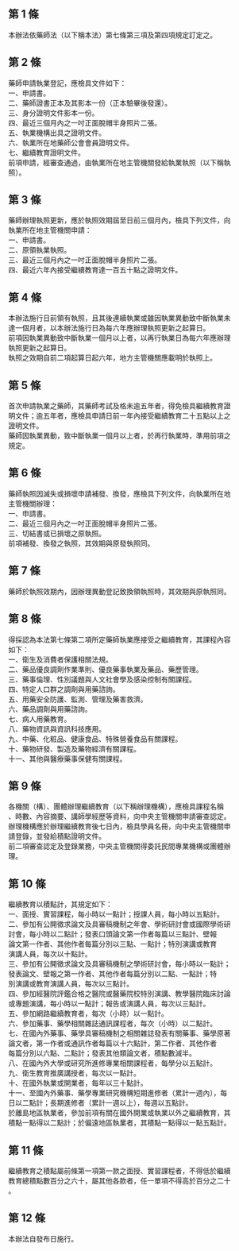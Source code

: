 第 1 條
-------
本辦法依藥師法（以下稱本法）第七條第三項及第四項規定訂定之。

第 2 條
-------
藥師申請執業登記，應檢具文件如下：  
一、申請書。  
二、藥師證書正本及其影本一份（正本驗畢後發還）。  
三、身分證明文件影本一份。  
四、最近三個月內之一吋正面脫帽半身照片二張。  
五、執業機構出具之證明文件。  
六、執業所在地藥師公會會員證明文件。  
七、繼續教育證明文件。  
前項申請，經審查通過，由執業所在地主管機關發給執業執照（以下稱執  
照）。

第 3 條
-------
藥師辦理執照更新，應於執照效期屆至日前三個月內，檢具下列文件，向  
執業所在地主管機關申請：  
一、申請書。  
二、原領執業執照。  
三、最近三個月內之一吋正面脫帽半身照片二張。  
四、最近六年內接受繼續教育達一百五十點之證明文件。

第 4 條
-------
本辦法施行日前領有執照，且其後連續執業或雖因執業異動致中斷執業未  
達一個月者，以本辦法施行日為每六年應辦理執照更新之起算日。  
前項因執業異動致中斷執業一個月以上者，以再行執業日為每六年應辦理  
執照更新之起算日。  
執照之效期自前二項起算日起六年，地方主管機關應載明於執照上。

第 5 條
-------
首次申請執業之藥師，其藥師考試及格未逾五年者，得免檢具繼續教育證  
明文件；逾五年者，應檢具申請日前一年內接受繼續教育二十五點以上之  
證明文件。  
藥師因執業異動，致中斷執業一個月以上者，於再行執業時，準用前項之  
規定。

第 6 條
-------
藥師執照因滅失或損壞申請補發、換發，應檢具下列文件，向執業所在地  
主管機關辦理：  
一、申請書。  
二、最近三個月內之一吋正面脫帽半身照片二張。  
三、切結書或已損壞之原執照。  
前項補發、換發之執照，其效期與原發執照同。

第 7 條
-------
藥師於執照效期內，因辦理異動登記致換領執照時，其效期與原執照同。

第 8 條
-------
得採認為本法第七條第二項所定藥師執業應接受之繼續教育，其課程內容  
如下：  
一、衛生及消費者保護相關法規。  
二、藥品優良調劑作業準則、優良藥事執業及藥品、藥歷管理。  
三、藥事倫理、性別議題與人文社會學及感染控制有關課程。  
四、特定人口群之調劑與用藥諮詢。  
五、用藥安全防護、監測、管理及藥害救濟。  
六、藥品調劑與用藥諮詢。  
七、病人用藥教育。  
八、藥物資訊與資訊科技應用。  
九、中藥、化粧品、健康食品、特殊營養食品有關課程。  
十、藥物研發、製造及藥物經濟有關課程。  
十一、其他與醫療藥事保健有關課程。

第 9 條
-------
各機關（構）、團體辦理繼續教育（以下稱辦理機構），應檢具課程名稱  
、時數、內容摘要、講師學經歷等資料，向中央主管機關申請審查認定。  
辦理機構應於辦理繼續教育後七日內，檢具學員名冊，向中央主管機關申  
請登錄，並發給積點證明文件。  
前二項審查認定及登錄業務，中央主管機關得委託民間專業機構或團體辦  
理。

第 10 條
--------
繼續教育以積點計，其規定如下：  
一、面授、實習課程，每小時以一點計；授課人員，每小時以五點計。  
二、參加有公開徵求論文及具審稿機制之年會、學術研討會或國際學術研  
    討會，每小時以二點計；發表口頭論文第一作者每篇以三點計、壁報  
    論文第一作者、其他作者每篇分別以三點、一點計；特別演講或教育  
    演講人員，每次以十點計。  
三、參加有公開徵求論文及具審稿機制之學術研討會，每小時以一點計；  
    發表論文、壁報之第一作者、其他作者每篇分別以二點、一點計；特  
    別演講或教育演講人員，每次以三點計。  
四、參加經醫院評鑑合格之醫院或醫藥院校特別演講、教學醫院臨床討論  
    或專題演講，每小時以一點計；報告或演講人員，每次以三點計。  
五、參加網路繼續教育者，每次（小時）以一點計。  
六、參加藥事、藥學相關雜誌通訊課程者，每次（小時）以二點計。  
七、在國內外藥事、藥學具審稿機制之相關雜誌發表有關藥事、藥學原著  
    論文者，第一作者或通訊作者每篇以十六點計，第二作者、其他作者  
    每篇分別以六點、二點計；發表其他類論文者，積點數減半。  
八、在國內外大學或研究所進修專業相關課程者，每學分以五點計。  
九、衛生教育推廣講授者，每次以一點計。  
十、在國外執業或開業者，每年以三十點計。  
十一、至國內外藥事、藥學專業研究機構短期進修者（累計一週內），每  
      日以二點計；長期進修者（累計一週以上），每週以五點計。  
於離島地區執業者，參加前項有關在國外開業或執業以外之繼續教育，其  
積點一點得以二點計；於偏遠地區執業者，其積點一點得以一點五點計。

第 11 條
--------
繼續教育之積點屬前條第一項第一款之面授、實習課程者，不得低於繼續  
教育總積點數百分之六十，屬其他各款者，任一單項不得高於百分之二十  
。

第 12 條
--------
本辦法自發布日施行。

